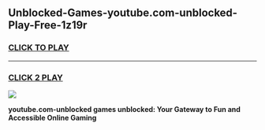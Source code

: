 
## Unblocked-Games-youtube.com-unblocked-Play-Free-1z19r
<h3>
<a href="https://premium76.site?title=youtube.com-unblocked&ref=21A">CLICK TO PLAY</a></h3>
<hr>

<h3>
<a href="https://premium76.site?title=youtube.com-unblocked&ref=21A">CLICK 2 PLAY</a>
  
</h3>

<a href="https://premium76.site?title=youtube.com-unblocked&ref=21A"><img src="https://clearcache.store/games.png"></a>


**youtube.com-unblocked games unblocked: Your Gateway to Fun and Accessible Online Gaming**

